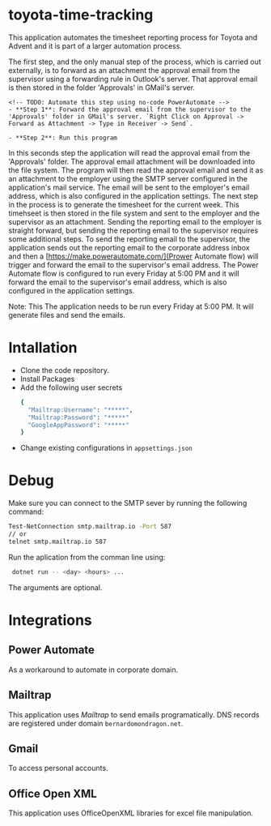 # toyota-time-tracking
This application automates the timesheet reporting process for Toyota and Advent and it is part of a larger automation process. 

The first step, and the only manual step of the process, which is carried out externally, is to forward as an attachment the approval email from the supervisor using a forwarding rule in Outlook's server. That approval email is then stored in the folder 'Approvals' in GMail's server.

	<!-- TODO: Automate this step using no-code PowerAutomate -->
	- **Step 1**: Forward the approval email from the supervisor to the 'Approvals' folder in GMail's server. `Right Click on Approval -> Forward as Attachment -> Type in Receiver -> Send`.

	- **Step 2**: Run this program

In this seconds step the application will read the approval email from the 'Approvals' folder. The approval email attachment will be downloaded into the file system.
The program will then read the approval email and send it as an attachment to the employer using the SMTP server configured in the application's mail service. The email will be sent to the employer's email address, which is also configured in the application settings.
The next step in the process is to generate the timesheet for the current week. This timehseet is then stored in the file system and sent to the employer and the supervisor as an attachment.
Sending the reporting email to the employer is straight forward, but sending the reporting email to the supervisor requires some additional steps. 
To send the reporting email to the supervisor, the application sends out the reporting email to the corporate address inbox and then a [https://make.powerautomate.com/](Prower Automate flow) will trigger and forward the email to the supervisor's email address. The Power Automate flow is configured to run every Friday at 5:00 PM and it will forward the email to the supervisor's email address, which is also configured in the application settings.

Note: This The application needs to be run every Friday at 5:00 PM. It will generate files and send the emails. 

# Intallation
- Clone the code repository.
- Install Packages
- Add the following user secrets
	```bash
	{
	  "Mailtrap:Username": "*****",
	  "Mailtrap:Password": "*****"
	  "GoogleAppPassword": "*****"
	}
	```
- Change existing configurations in `appsettings.json`

# Debug

Make sure you can connect to the SMTP sever by running the following command:
```bash
Test-NetConnection smtp.mailtrap.io -Port 587
// or
telnet smtp.mailtrap.io 587
```

Run the aplication from the comman line using:
```bash
 dotnet run -- <day> <hours> ...
 ```
 The arguments are optional.

# Integrations

## Power Automate
As a workaround to automate in corporate domain.

## Mailtrap
This application uses *Mailtrap* to send emails programatically.
DNS records are registered under domain `bernardomondragon.net`.

## Gmail
To access personal accounts.

## Office Open XML
This application uses OfficeOpenXML libraries for excel file manipulation.
